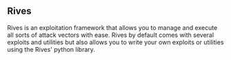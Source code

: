 ## Rives
Rives is an exploitation framework that allows you to manage and execute all sorts of attack vectors with ease. Rives by default comes with several exploits and utilities but also allows you to write your own exploits or utilities using the Rives' python library.
